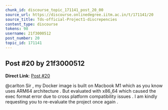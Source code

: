 ```yaml
---
chunk_id: discourse_topic_171141_post_20_00
source_url: https://discourse.onlinedegree.iitm.ac.in/t/171141/20
source_title: Tds-official-Project1-discrepencies
content_type: discourse
tokens: 98
username: 21f3000512
post_number: 20
topic_id: 171141
---
```


## Post #20 by 21f3000512

**Direct Link**: [Post #20](https://discourse.onlinedegree.iitm.ac.in/t/171141/20)

@carlton Sir , my Docker image is built on Macbook M1 which as you know uses ARM64 architecture . But evaluated with x86_64 which caused the exec format error due to cross platform compatibility issues . I am kindly requesting you to re-evaluate the project once again .

